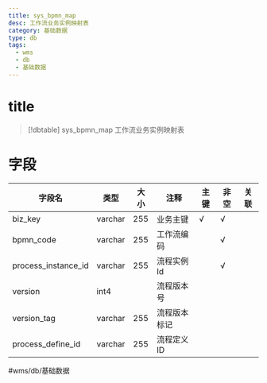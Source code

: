 ```yaml
---
title: sys_bpmn_map
desc: 工作流业务实例映射表
category: 基础数据
type: db
tags:
  - wms
  - db
  - 基础数据
---
```


# title
>[!dbtable] sys_bpmn_map
> 工作流业务实例映射表

# 字段
| 字段名 | 类型 | 大小 | 注释 | 主键 | 非空 | 关联 |
| --- | --- | --- | --- | --- | --- | --- |
| biz_key | varchar | 255 | 业务主键 | √ | √ |  |
| bpmn_code | varchar | 255 | 工作流编码 |  | √ |  |
| process_instance_id | varchar | 255 | 流程实例Id |  | √ |  |
| version | int4 |  | 流程版本号 |  |  |  |
| version_tag | varchar | 255 | 流程版本标记 |  |  |  |
| process_define_id | varchar | 255 | 流程定义ID |  |  |  |
#wms/db/基础数据
